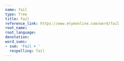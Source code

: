 ```yaml
---
name: fail
type: free
title: fail
reference_link: https://www.etymonline.com/word/fail
root_name: 
root_language: 
denotation: 
word_sums:
- sum: 'Fail + '
  respelling: fail
---
```

